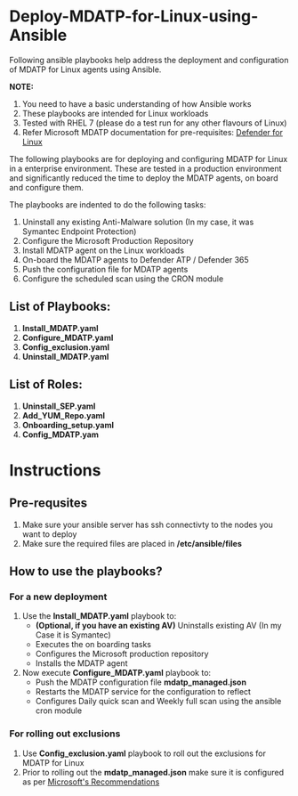 # Deploy-MDATP-for-Linux-using-Ansible
Following ansible playbooks help address the deployment and configuration of MDATP for Linux agents using Ansible.

**NOTE:** 
1. You need to have a basic understanding of how Ansible works
2. These playbooks are intended for Linux workloads
3. Tested with RHEL 7 (please do a test run for any other flavours of Linux)
4. Refer Microsoft MDATP documentation for pre-requisites: [Defender for Linux](https://docs.microsoft.com/en-us/microsoft-365/security/defender-endpoint/microsoft-defender-endpoint-linux?view=o365-worldwide)

The following playbooks are for deploying and configuring MDATP for Linux in a enterprise environment. These are tested in a production environment and significantly reduced the time to deploy the MDATP agents, on board and configure them.

The playbooks are indented to do the following tasks:
1. Uninstall any existing Anti-Malware solution (In my case, it was Symantec Endpoint Protection)
2. Configure the Microsoft Production Repository
3. Install MDATP agent on the Linux workloads
4. On-board the MDATP agents to Defender ATP / Defender 365
5. Push the configuration file for MDATP agents
6. Configure the scheduled scan using the CRON module


## List of Playbooks:
1. **Install_MDATP.yaml**
2. **Configure_MDATP.yaml**
3. **Config_exclusion.yaml**
4. **Uninstall_MDATP.yaml**

## List of Roles:
1. **Uninstall_SEP.yaml**
2. **Add_YUM_Repo.yaml**
3. **Onboarding_setup.yaml**
4. **Config_MDATP.yam**

# Instructions

## Pre-requsites
1. Make sure your ansible server has ssh connectivty to the nodes you want to deploy
2. Make sure the required files are placed in **/etc/ansible/files**

## How to use the playbooks?
### For a new deployment
1. Use the **Install_MDATP.yaml** playbook to:
   - **(Optional, if you have an existing AV)** Uninstalls existing AV (In my Case it is Symantec)
   - Executes the on boarding tasks
   - Configures the Microsoft production repository
   - Installs the MDATP agent
2. Now execute **Configure_MDATP.yaml** playbook to:
   - Push the MDATP configuration file **mdatp_managed.json**
   - Restarts the MDATP service for the configuration to reflect
   - Configures Daily quick scan and Weekly full scan using the ansible cron module

### For rolling out exclusions
1. Use **Config_exclusion.yaml** playbook to roll out the exclusions for MDATP for Linux
2. Prior to rolling out the **mdatp_managed.json** make sure it is configured as per [Microsoft's Recommendations](https://docs.microsoft.com/en-us/microsoft-365/security/defender-endpoint/linux-preferences?view=o365-worldwide#full-configuration-profile-example)
